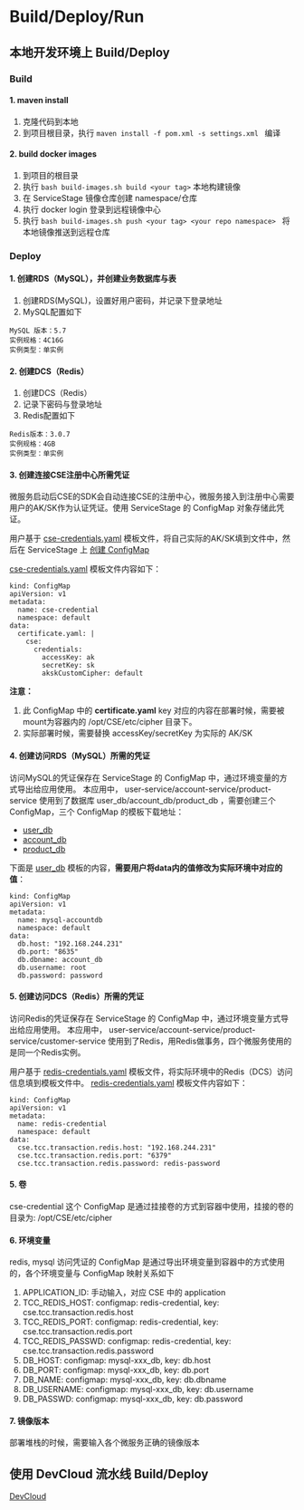 # Build/Deploy/Run
## 本地开发环境上 Build/Deploy
### Build
#### 1. maven install
1. 克隆代码到本地
2. 到项目根目录，执行 ```maven install -f pom.xml -s settings.xml ``` 编译

#### 2. build docker images
1. 到项目的根目录
2. 执行 ```bash build-images.sh build <your tag>``` 本地构建镜像
3. 在 ServiceStage 镜像仓库创建 namespace/仓库 
4. 执行 docker login 登录到远程镜像中心
5. 执行 ```bash build-images.sh push <your tag> <your repo namespace> ``` 将本地镜像推送到远程仓库

### Deploy
#### 1. 创建RDS（MySQL），并创建业务数据库与表
1. 创建RDS(MySQL)，设置好用户密码，并记录下登录地址
2. MySQL配置如下
```
MySQL 版本：5.7
实例规格：4C16G
实例类型：单实例
```

#### 2. 创建DCS（Redis）
1. 创建DCS（Redis）
2. 记录下密码与登录地址
3. Redis配置如下
```
Redis版本：3.0.7
实例规格：4GB
实例类型：单实例
```

#### 3. 创建连接CSE注册中心所需凭证
微服务启动后CSE的SDK会自动连接CSE的注册中心，微服务接入到注册中心需要用户的AK/SK作为认证凭证。使用 ServiceStage 的 ConfigMap 对象存储此凭证。

用户基于 [cse-credentials.yaml](deployment/configmap-templates/cse-credentials.yaml) 模板文件，将自己实际的AK/SK填到文件中，然后在 ServiceStage 上 [创建 ConfigMap ](https://servicestage.huaweicloud.com/servicestage/#/stage/configs/newcreate/596aeb28-de26-11e7-a506-0255ac101e21/clusterName/default/configsName/create)

[cse-credentials.yaml](deployment/configmap-templates/cse-credentials.yaml) 模板文件内容如下：
```
kind: ConfigMap
apiVersion: v1
metadata:
  name: cse-credential
  namespace: default
data:
  certificate.yaml: |
    cse:
      credentials:
        accessKey: ak
        secretKey: sk
        akskCustomCipher: default  
```

**注意：**
1. 此 ConfigMap 中的 **certificate.yaml** key 对应的内容在部署时候，需要被mount为容器内的 /opt/CSE/etc/cipher 目录下。
2. 实际部署时候，需要替换 accessKey/secretKey 为实际的 AK/SK

#### 4. 创建访问RDS（MySQL）所需的凭证
访问MySQL的凭证保存在 ServiceStage 的 ConfigMap 中，通过环境变量的方式导出给应用使用。
本应用中， user-service/account-service/product-service 使用到了数据库 user_db/account_db/product_db ，需要创建三个 ConfigMap，三个 ConfigMap 的模板下载地址：
- [user_db](deployment/configmap-templates/mysql-userdb.yaml)
- [account_db](deployment/configmap-templates/mysql-accountdb.yaml)
- [product_db](deployment/configmap-templates/mysql-productdb.yaml)

下面是 [user_db](deployment/configmap-templates/mysql-userdb.yaml) 模板的内容，**需要用户将data内的值修改为实际环境中对应的值**：

```
kind: ConfigMap
apiVersion: v1
metadata:
  name: mysql-accountdb
  namespace: default
data:
  db.host: "192.168.244.231"
  db.port: "8635"
  db.dbname: account_db
  db.username: root
  db.password: password
```

#### 5. 创建访问DCS（Redis）所需的凭证
访问Redis的凭证保存在 ServiceStage 的 ConfigMap 中，通过环境变量方式导出给应用使用。
本应用中， user-service/account-service/product-service/customer-service 使用到了Redis，用Redis做事务，四个微服务使用的是同一个Redis实例。

用户基于 [redis-credentials.yaml](deployment/configmap-templates/redis-credentials.yaml) 模板文件，将实际环境中的Redis（DCS）访问信息填到模板文件中。
[redis-credentials.yaml](deployment/configmap-templates/redis-credentials.yaml) 模板文件内容如下：

```
kind: ConfigMap
apiVersion: v1
metadata:
  name: redis-credential
  namespace: default
data:
  cse.tcc.transaction.redis.host: "192.168.244.231"
  cse.tcc.transaction.redis.port: "6379"
  cse.tcc.transaction.redis.password: redis-password
```
#### 5. 卷
cse-credential 这个 ConfigMap 是通过挂接卷的方式到容器中使用，挂接的卷的目录为: /opt/CSE/etc/cipher

#### 6. 环境变量
redis, mysql 访问凭证的 ConfigMap 是通过导出环境变量到容器中的方式使用的，各个环境变量与 ConfigMap 映射关系如下

1. APPLICATION_ID: 手动输入，对应 CSE 中的 application 
2. TCC_REDIS_HOST: configmap: redis-credential, key: cse.tcc.transaction.redis.host
3. TCC_REDIS_PORT: configmap: redis-credential, key: cse.tcc.transaction.redis.port
4. TCC_REDIS_PASSWD: configmap: redis-credential, key: cse.tcc.transaction.redis.password
5. DB_HOST: configmap: mysql-xxx_db, key: db.host
6. DB_PORT: configmap: mysql-xxx_db, key: db.port
7. DB_NAME: configmap: mysql-xxx_db, key: db.dbname
8. DB_USERNAME: configmap: mysql-xxx_db, key: db.username
9. DB_PASSWD: configmap: mysql-xxx_db, key: db.password

#### 7. 镜像版本
部署堆栈的时候，需要输入各个微服务正确的镜像版本

## 使用 DevCloud 流水线 Build/Deploy
[DevCloud](devcloud/)